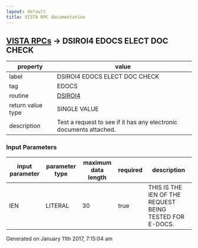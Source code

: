 ```yaml
---
layout: default
title: VISTA RPC documentation
---
```




## [VISTA RPCs](TableOfContent.md) &#8594; DSIROI4 EDOCS ELECT DOC CHECK 

 property | value 
--- | --- 
 label | DSIROI4 EDOCS ELECT DOC CHECK
 tag | EDOCS
 routine | [DSIROI4](http://code.osehra.org/dox/Routine_DSIROI4_source.html)
 return value type | SINGLE VALUE
 description | Test a request to see if it has any electronic documents attached.

### Input Parameters

| input parameter | parameter type | maximum data length | required | description | 
| --- | --- | --- | --- | --- | 
| IEN | LITERAL | 30 | true | THIS IS THE IEN OF THE REQUEST BEING TESTED FOR E-DOCS. | 




 Generated on January 11th 2017, 7:15:04 am